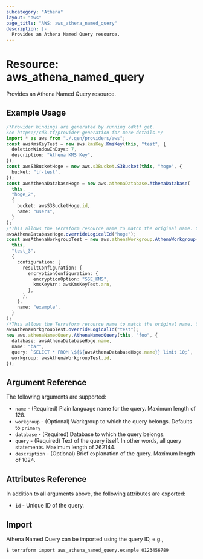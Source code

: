```yaml
---
subcategory: "Athena"
layout: "aws"
page_title: "AWS: aws_athena_named_query"
description: |-
  Provides an Athena Named Query resource.
---
```


# Resource: aws\_athena\_named\_query

Provides an Athena Named Query resource.

## Example Usage

```typescript
/*Provider bindings are generated by running cdktf get.
See https://cdk.tf/provider-generation for more details.*/
import * as aws from "./.gen/providers/aws";
const awsKmsKeyTest = new aws.kmsKey.KmsKey(this, "test", {
  deletionWindowInDays: 7,
  description: "Athena KMS Key",
});
const awsS3BucketHoge = new aws.s3Bucket.S3Bucket(this, "hoge", {
  bucket: "tf-test",
});
const awsAthenaDatabaseHoge = new aws.athenaDatabase.AthenaDatabase(
  this,
  "hoge_2",
  {
    bucket: awsS3BucketHoge.id,
    name: "users",
  }
);
/*This allows the Terraform resource name to match the original name. You can remove the call if you don't need them to match.*/
awsAthenaDatabaseHoge.overrideLogicalId("hoge");
const awsAthenaWorkgroupTest = new aws.athenaWorkgroup.AthenaWorkgroup(
  this,
  "test_3",
  {
    configuration: {
      resultConfiguration: {
        encryptionConfiguration: {
          encryptionOption: "SSE_KMS",
          kmsKeyArn: awsKmsKeyTest.arn,
        },
      },
    },
    name: "example",
  }
);
/*This allows the Terraform resource name to match the original name. You can remove the call if you don't need them to match.*/
awsAthenaWorkgroupTest.overrideLogicalId("test");
new aws.athenaNamedQuery.AthenaNamedQuery(this, "foo", {
  database: awsAthenaDatabaseHoge.name,
  name: "bar",
  query: `SELECT * FROM \${${awsAthenaDatabaseHoge.name}} limit 10;`,
  workgroup: awsAthenaWorkgroupTest.id,
});

```

## Argument Reference

The following arguments are supported:

* `name` - (Required) Plain language name for the query. Maximum length of 128.
* `workgroup` - (Optional) Workgroup to which the query belongs. Defaults to `primary`
* `database` - (Required) Database to which the query belongs.
* `query` - (Required) Text of the query itself. In other words, all query statements. Maximum length of 262144.
* `description` - (Optional) Brief explanation of the query. Maximum length of 1024.

## Attributes Reference

In addition to all arguments above, the following attributes are exported:

* `id` - Unique ID of the query.

## Import

Athena Named Query can be imported using the query ID, e.g.,

```console
$ terraform import aws_athena_named_query.example 0123456789
```
